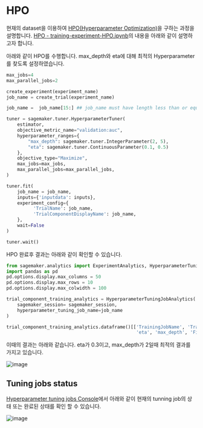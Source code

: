 # HPO

현재의 dataset을 이용하여 [HPO(Hyperparameter Optimization)](https://github.com/kyopark2014/ML-Algorithms/blob/main/hyperparameter-optimization.md)을 구하는 과정을 설명합니다. [HPO - training-experiment-HPO.ipynb](https://github.com/kyopark2014/aws-sagemaker/blob/main/training-basic/training-experiment-HPO.ipynb)의 내용을 아래와 같이 설명하고자 합니다.

아래와 같이 HPO를 수행합니다. max_depth와 eta에 대해 최적의 Hyperparameter를 찾도록 설정하였습니다. 

```python
max_jobs=4    
max_parallel_jobs=2  

create_experiment(experiment_name)
job_name = create_trial(experiment_name)

job_name =  job_name[15:] ## job_name must have length less than or equal to 32 for HPO

tuner = sagemaker.tuner.HyperparameterTuner(
    estimator,
    objective_metric_name="validation:auc",
    hyperparameter_ranges={
        "max_depth": sagemaker.tuner.IntegerParameter(2, 5),
        "eta": sagemaker.tuner.ContinuousParameter(0.1, 0.5)
    },
    objective_type="Maximize",
    max_jobs=max_jobs,   
    max_parallel_jobs=max_parallel_jobs,   
)

tuner.fit(
    job_name = job_name,
    inputs={'inputdata': inputs},
    experiment_config={
          'TrialName': job_name,
          'TrialComponentDisplayName': job_name,
    },
    wait=False
)

tuner.wait()
```

HPO 완료후 결과는 아래와 같이 확인할 수 있습니다.

```python
from sagemaker.analytics import ExperimentAnalytics, HyperparameterTuningJobAnalytics
import pandas as pd
pd.options.display.max_columns = 50
pd.options.display.max_rows = 10
pd.options.display.max_colwidth = 100

trial_component_training_analytics = HyperparameterTuningJobAnalytics(
    sagemaker_session= sagemaker_session,
    hyperparameter_tuning_job_name=job_name
)

trial_component_training_analytics.dataframe()[['TrainingJobName', 'TrainingJobStatus', 
                                                'eta', 'max_depth', 'FinalObjectiveValue']]
```

이때의 결과는 아래와 같습니다. eta가 0.3이고, max_depth가 2일때 최적의 결과를 가지고 있습니다. 

![image](https://user-images.githubusercontent.com/52392004/190898211-4c6c8801-1da4-43b4-8fc9-ce87cd33f9ad.png)



## Tuning jobs status

[Hyperparameter tuning jobs Console](https://ap-northeast-2.console.aws.amazon.com/sagemaker/home?region=ap-northeast-2#/hyper-tuning-jobs)에서 아래와 같이 현재의 tunning job의 상태 또는 완료된 상태를 확인 할 수 있습니다. 

![image](https://user-images.githubusercontent.com/52392004/190897794-bfae1e67-acae-4e81-b880-2d1fa85603cb.png)

